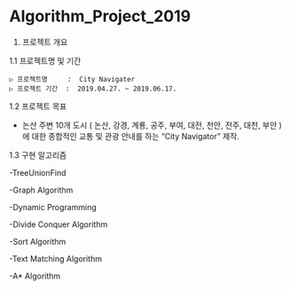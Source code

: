 # Algorithm_Project_2019

1. 프로젝트 개요

  1.1 프로젝트명 및 기간
  
    ▷ 프로젝트명     :  City Navigater
    ▷ 프로젝트 기간  :  2019.04.27. ~ 2019.06.17. 

  1.2 프로젝트 목표
  
   - 논산 주변 10개 도시 ( 논산, 강경, 계룡, 공주, 부여, 대전, 천안, 전주, 대천, 부안 )에
   대한 종합적인 교통 및 관광 안내를 하는 “City Navigator” 제작.



  1.3 구현 알고리즘
   
   -TreeUnionFind
   
   -Graph Algorithm
   
   -Dynamic Programming 
   
   -Divide Conquer Algorithm
   
   -Sort Algorithm
  
   -Text Matching Algorithm
   
   -A* Algorithm
